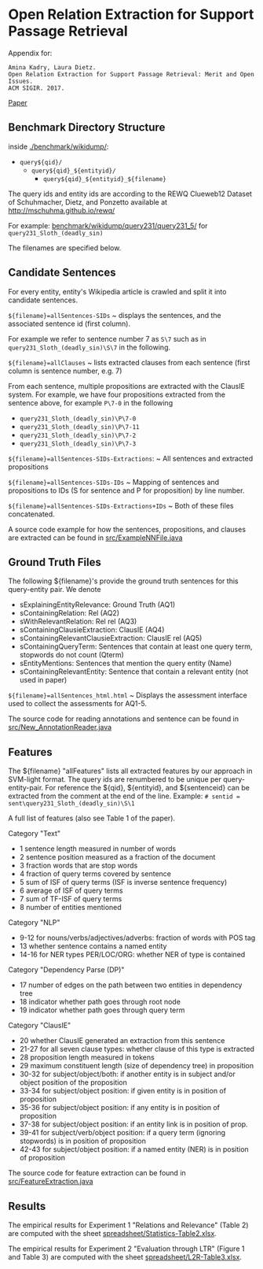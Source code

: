 Open Relation Extraction for Support Passage Retrieval
======================================================

Appendix for: 

    Amina Kadry, Laura Dietz.
    Open Relation Extraction for Support Passage Retrieval: Merit and Open Issues. 
    ACM SIGIR. 2017.
    

[Paper](kadry-dietz-sigir2017-open-relation-extraction-for-support-passage-retrieval.pdf)



Benchmark Directory Structure
------------------------------

inside [./benchmark/wikidump/](benchmark/wikidump/):

- `query${qid}/`
    - `query${qid}_${entityid}/`
        - `query${qid}_${entityid}_${filename}`


The query ids and entity ids are according to the REWQ Clueweb12 Dataset of Schuhmacher, Dietz, and Ponzetto available at <http://mschuhma.github.io/rewq/>

For example: [benchmark/wikidump/query231/query231_5/](benchmark/wikidump/query231/query231_5/...) for `query231_Sloth_(deadly_sin)`

The filenames are specified below.


Candidate Sentences
--------------------

For every entity, entity's Wikipedia article is crawled and split it into candidate sentences.

`${filename}=allSentences-SIDs`
 ~  displays the sentences, and the associated sentence id (first column). 

For example we refer to sentence number 7 as `S\7` such as in `query231_Sloth_(deadly_sin)\S\7` in the following.

`${filename}=allClauses`
 ~ lists extracted clauses from each sentence (first column is sentence number, e.g. 7)

From each sentence, multiple propositions are extracted with the ClausIE system. For example, we have four propositions extracted from the sentence above, for example `P\7-0` in the following

- `query231_Sloth_(deadly_sin)\P\7-0`
- `query231_Sloth_(deadly_sin)\P\7-11`
- `query231_Sloth_(deadly_sin)\P\7-2`
- `query231_Sloth_(deadly_sin)\P\7-3`

`${filename}=allSentences-SIDs-Extractions`:
 ~ All sentences and extracted propositions

`${filename}=allSentences-SIDs-IDs`
 ~ Mapping of sentences and propositions to IDs (S for sentence and P for proposition) by line number. 

`${filename}=allSentences-SIDs-Extractions+IDs`
~  Both of these files concatenated.

A source code example for how the sentences, propositions, and clauses are extracted can be found in [src/ExampleNNFile.java](./src/ExampleNNFile.java)



Ground Truth Files
-------------------

The following ${filename}'s provide the ground truth sentences for this query-entity pair. We denote 

- sExplainingEntityRelevance: Ground Truth (AQ1)
- sContainingRelation: Rel (AQ2)
- sWithRelevantRelation: Rel rel (AQ3)
- sContainingClausieExtraction: ClausIE (AQ4)
- sContainingRelevantClausieExtraction: ClausIE rel (AQ5)
- sContainingQueryTerm: Sentences that contain at least one query term, stopwords do not count (Qterm)
- sEntityMentions: Sentences that mention the query entity (Name)
- sContainingRelevantEntity: Sentence that contain a relevant entity (not used in paper) 


`${filename}=allSentences_html.html`
 ~ Displays the assessment interface used to collect the assessments for AQ1-5.

The source code for reading annotations and sentence can be found in [src/New_AnnotationReader.java](./src/New_AnnotationReader.java)



Features
---------

The ${filename} "allFeatures" lists all extracted features by our approach in SVM-light format. The query ids are renumbered to be unique per query-entity-pair. For reference the ${qid}, ${entityid}, and ${sentenceid} can be extracted from the comment at the end of the line. Example: `# sentid = sent\query231_Sloth_(deadly_sin)\S\1`

A full list of features (also see Table 1 of the paper).


Category "Text"

- 1 sentence length measured in number of words
- 2 sentence position measured as a fraction of the document
- 3 fraction words that are stop words
- 4 fraction of query terms covered by sentence
- 5 sum of ISF of query terms (ISF is inverse sentence frequency)
- 6 average of ISF of query terms
- 7 sum of TF-ISF of query terms
- 8 number of entities mentioned

Category "NLP"

- 9-12 for nouns/verbs/adjectives/adverbs: fraction of words with POS tag
- 13 whether sentence contains a named entity
- 14-16 for NER types PER/LOC/ORG: whether NER of type is contained

Category "Dependency Parse (DP)"

- 17 number of edges on the path between two entities in dependency tree
- 18 indicator whether path goes through root node
- 19 indicator whether path goes through query term

Category "ClausIE"

- 20 whether ClausIE generated an extraction from this sentence
- 21-27 for all seven clause types: whether clause of this type is extracted
- 28 proposition length measured in tokens
- 29 maximum constituent length (size of dependency tree) in proposition
- 30-32 for subject/object/both: if another entity is in subject and/or object position of the proposition
- 33-34 for subject/object position: if given entity is in position of proposition
- 35-36 for subject/object position: if any entity is in position of proposition
- 37-38 for subject/object position: if an entity link is in position of prop.
- 39-41 for subject/verb/object position: if a query term (ignoring stopwords) is in position of proposition
- 42-43 for subject/object position: if a named entity (NER) is in position of proposition


The source code for feature extraction can be found in [src/FeatureExtraction.java](./src/FeatureExtraction.java)


Results
-------

The empirical results for Experiment 1 "Relations and Relevance" (Table 2) are computed with the sheet [spreadsheet/Statistics-Table2.xlsx](./spreadsheet/Statistics-Table2.xlsx).


The empirical results for Experiment 2 "Evaluation through LTR" (Figure 1 and Table 3) are computed with the sheet [spreadsheet/L2R-Table3.xlsx](./spreadsheet/L2R-Table3.xlsx).




